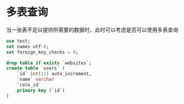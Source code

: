 # 多表查询

当一张表不足以提供所需要的数据时，此时可以考虑是否可以使用多表查询

```sql
use test;
set names utf-8;
set foreign_key_checks = 0;

drop table if exists `websites`;
create table `users` (
    `id` int(11) auto_increment,
    `name` varchar
    `role_id`
    primary key (`id`)
)

```
